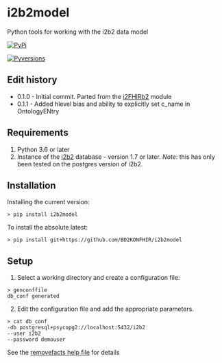 # i2b2model
Python tools for working with the i2b2 data model


[![PyPi](https://version-image.appspot.com/pypi/?name=i2b2model)](https://pypi.python.org/pypi/i2b2model)

[![Pyversions](https://img.shields.io/pypi/pyversions/i2b2model.svg)](https://pypi.python.org/pypi/i2b2model)

## Edit history
* 0.1.0 - Initial commit.  Parted from the [i2FHIRb2](https://github.com/BD2KONFHIR/i2FHIRb2/) module
* 0.1.1 - Added hlevel bias and ability to explicitly set c_name in OntologyENtry

## Requirements
1) Python 3.6 or later
2) Instance of the [i2b2](https://www.i2b2.org/) database - version 1.7 or later.  _Note_: this has only been tested on the postgres version of i2b2.

## Installation
Installing the current version:
```text
> pip install i2b2model
```

To install the absolute latest:
```text
> pip install git+https://github.com/BD2KONFHIR/i2b2model
```

## Setup

1) Select a working directory and create a configuration file:
```text
> genconffile
db_conf generated
```

2) Edit the configuration file and add the appropriate parameters.  
```text
> cat db_conf
-db postgresql+psycopg2://localhost:5432/i2b2
--user i2b2
--password demouser
```

See the [removefacts help file](scripts/removefacts.md) for details
